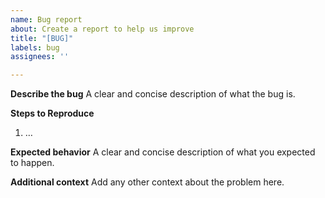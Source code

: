 ```yaml
---
name: Bug report
about: Create a report to help us improve
title: "[BUG]"
labels: bug
assignees: ''

---
```


**Describe the bug**
A clear and concise description of what the bug is.

**Steps to Reproduce**
1. …

**Expected behavior**
A clear and concise description of what you expected to happen.

**Additional context**
Add any other context about the problem here. 